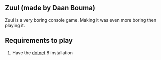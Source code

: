 ## Zuul (made by Daan Bouma)
Zuul is a very boring console game. Making it 
was even more boring then playing it.

## Requirements to play

1. Have the [dotnet](https://dotnet.microsoft.com/en-us/download) 8 installation 


